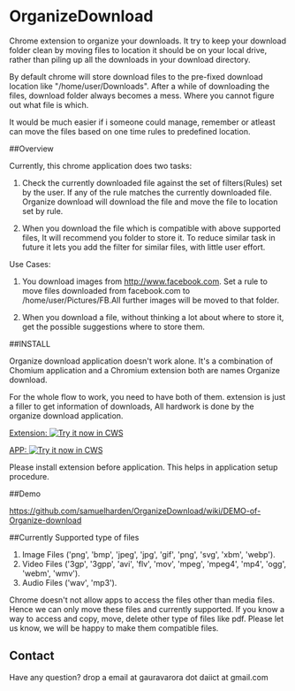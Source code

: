 OrganizeDownload
================

Chrome extension to organize your downloads. It try to keep your download folder clean by moving files to location it should be on your local drive, rather than piling up all the downloads in your download directory. 

By default chrome will store download files to the pre-fixed download location like "/home/user/Downloads". After a while of downloading the files, download folder always becomes a mess. Where you cannot figure out what file is which. 

It would be much easier if i someone could manage, remember or atleast can move the files based on one time rules to predefined location.


##Overview 

Currently, this chrome application does two tasks:

1.  Check the currently downloaded file against the set of filters(Rules) set by the user. If any of the rule matches the currently downloaded file. Organize download will download the file and move the file to location set by rule.

2.  When you download the file which is compatible with above supported files, It will recommend you folder to store it. To reduce similar task in future it lets you add the filter for similar files, with little user effort.

Use Cases:

1. You download images from http://www.facebook.com. Set a rule to move files downloaded from facebook.com to  /home/user/Pictures/FB.All further images will be moved to that folder.

2. When you download a file, without thinking a lot about where to store it, get the possible suggestions where to store them.


##INSTALL   


Organize download application doesn't work alone. It's a combination of Chomium application and a Chromium extension both are names Organize download.

For the whole flow to work, you need to have both of them. extension is just a filler to get information of downloads, All hardwork is done by the organize download application. 

<a target="_blank" href="https://chrome.google.com/webstore/detail/organizedowload/pmbapjgcgcnocmllkbcehgljickgjiif"> Extension: ![Try it now in CWS](https://raw.github.com/GoogleChrome/chrome-app-samples/master/tryitnowbutton.png "Click here to install the Organize Download extension")</a>

<a target="_blank" href="https://chrome.google.com/webstore/detail/organize-download-app/ibnikgmjkdnijcigicjpnipibcieobdh"> APP:   ![Try it now in CWS](https://raw.github.com/GoogleChrome/chrome-app-samples/master/tryitnowbutton.png "Click here to install the Organize Dowload App")</a>

Please install extension before application. This helps in application setup  procedure.


##Demo

https://github.com/samuelharden/OrganizeDownload/wiki/DEMO-of-Organize-download

##Currently Supported type of files


1. Image Files ('png', 'bmp', 'jpeg', 'jpg', 'gif', 'png', 'svg', 'xbm', 'webp').
2. Video Files ('3gp', '3gpp', 'avi', 'flv', 'mov', 'mpeg', 'mpeg4', 'mp4', 'ogg', 'webm', 'wmv').
3. Audio Files ('wav', 'mp3').

Chrome doesn't not allow apps to access the files other than media files. Hence we can only move these files and currently supported. If you know a way to access and copy, move, delete other type of files like pdf. Please let us know, we will be happy to make them compatible files.


## Contact

Have any question? drop a email at gauravarora dot daiict at gmail.com

